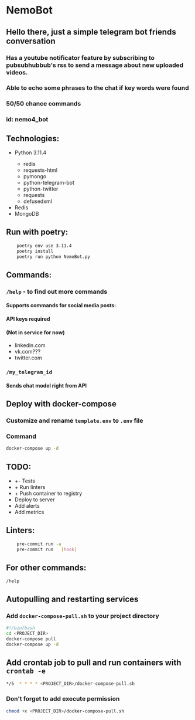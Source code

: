 # NemoBot

## Hello there, just a simple telegram bot friends conversation

### Has a youtube notificator feature by subscribing to pubsubhubbub's rss to send a message about new uploaded videos.
### Able to echo some phrases to the chat if key words were found
### 50/50 chance commands


### id: nemo4_bot

## Technologies:

<ul>
<li>Python 3.11.4</li>
  <ul>
    <li>redis</li>
    <li>requests-html</li>
    <li>pymongo</li>
    <li>python-telegram-bot</li>
    <li>python-twitter</li>
    <li>requests</li>
    <li>defusedxml</li>
  </ul>
<li>Redis</li>
<li>MongoDB</li>
</ul>

## Run with poetry:
```bash
    poetry env use 3.11.4
    poetry install
    poetry run python NemoBot.py
```

## Commands:

### `/help` - to find out more commands

#### Supports commands for social media posts:

#### API keys required
#### (Not in service for now)
<ul>
  <li>linkedin.com</li>
  <li>vk.com???</li>
  <li>twitter.com</li>
</ul>

### `/my_telegram_id`

#### Sends chat model right from API
## Deploy with docker-compose

### Customize and rename <code>template.env</code> to <code>.env</code> file

### Command
```bash
docker-compose up -d
```

## TODO:
<ul>
    <li>+- Tests</li>
    <li>+ Run linters</li>
    <li>+ Push container to registry</li>
    <li>Deploy to server</li>
    <li>Add alerts</li>
    <li>Add metrics</li>
</ul>

## Linters:
```bash
    pre-commit run -a
    pre-commit run   [hook]
```

## For other commands:

`/help`

## Autopulling and restarting services
### Add <code>docker-compose-pull.sh</code> to your project directory
```bash
#!/bin/bash
cd <PROJECT_DIR>
docker-compose pull
docker-compose up -d
```
## Add crontab job to pull and run containers with <code>crontab -e</code>
```bash
*/5  * * * * <PROJECT_DIR>/docker-compose-pull.sh
```
### Don't forget to add execute permission
```bash
chmod +x <PROJECT_DIR>/docker-compose-pull.sh
```
